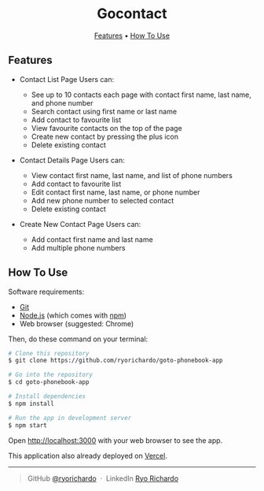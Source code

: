 <h1 align="center">
  Gocontact
  <br>
</h1>

<p align="center">
  <a href="#features">Features</a> •
  <a href="#how-to-use">How To Use</a> 
</p>

## Features

* Contact List Page
Users can:
    - See up to 10 contacts each page with contact first name, last name, and phone  number
    - Search contact using first name or last name
    - Add contact to favourite list
    - View favourite contacts on the top of the page
    - Create new contact by pressing the plus icon
    - Delete existing contact

* Contact Details Page
Users can:
    - View contact first name, last name, and list of phone numbers
    - Add contact to  favourite list
    - Edit contact first name, last name, or phone number
    - Add new phone number to selected contact
    - Delete existing contact

* Create New Contact Page
Users can:
    - Add contact first name and last name
    - Add multiple phone numbers

## How To Use

Software requirements:
- [Git](https://git-scm.com)
- [Node.js](https://nodejs.org/en/download/) (which comes with [npm](http://npmjs.com))
- Web browser (suggested: Chrome)

Then, do these command on your terminal:
```bash
# Clone this repository
$ git clone https://github.com/ryorichardo/goto-phonebook-app

# Go into the repository
$ cd goto-phonebook-app

# Install dependencies
$ npm install

# Run the app in development server
$ npm start
```

Open [http://localhost:3000](http://localhost:3000) with your web browser to see the app.

This application also already deployed on [Vercel](https://goto-phonebook-app.vercel.app/).

---

> GitHub [@ryorichardo](https://github.com/ryorichardo) &nbsp;&middot;&nbsp;
> LinkedIn [Ryo Richardo](https://www.linkedin.com/in/ryorichardo/)
